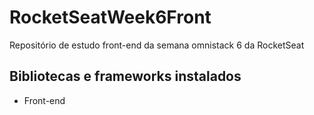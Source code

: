 # RocketSeatWeek6Front

Repositório de estudo front-end da semana omnistack 6 da RocketSeat

## Bibliotecas e frameworks instalados

- Front-end
